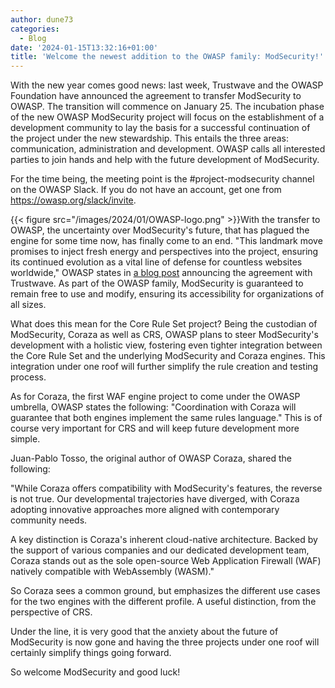 ```yaml
---
author: dune73
categories:
  - Blog
date: '2024-01-15T13:32:16+01:00'
title: 'Welcome the newest addition to the OWASP family: ModSecurity!'
---
```



With the new year comes good news: last week, Trustwave and the OWASP Foundation have announced the agreement to transfer ModSecurity to OWASP. The transition will commence on January 25. The incubation phase of the new OWASP ModSecurity project will focus on the establishment of a development community to lay the basis for a successful continuation of the project under the new stewardship. This entails the three areas: communication, administration and development. OWASP calls all interested parties to join hands and help with the future development of ModSecurity.

For the time being, the meeting point is the #project-modsecurity channel on the OWASP Slack. If you do not have an account, get one from <https://owasp.org/slack/invite>.

{{< figure src="/images/2024/01/OWASP-logo.png" >}}With the transfer to OWASP, the uncertainty over ModSecurity's future, that has plagued the engine for some time now, has finally come to an end. "This landmark move promises to inject fresh energy and perspectives into the project, ensuring its continued evolution as a vital line of defense for countless websites worldwide," OWASP states in [a blog post](https://owasp.org/blog/2024/01/09/ModSecurity.html) announcing the agreement with Trustwave. As part of the OWASP family, ModSecurity is guaranteed to remain free to use and modify, ensuring its accessibility for organizations of all sizes.

What does this mean for the Core Rule Set project? Being the custodian of ModSecurity, Coraza as well as CRS, OWASP plans to steer ModSecurity's development with a holistic view, fostering even tighter integration between the Core Rule Set and the underlying ModSecurity and Coraza engines. This integration under one roof will further simplify the rule creation and testing process.

As for Coraza, the first WAF engine project to come under the OWASP umbrella, OWASP states the following: "Coordination with Coraza will guarantee that both engines implement the same rules language." This is of course very important for CRS and will keep future development more simple.

Juan-Pablo Tosso, the original author of OWASP Coraza, shared the following:

"While Coraza offers compatibility with ModSecurity's features, the reverse is not true. Our developmental trajectories have diverged, with Coraza adopting innovative approaches more aligned with contemporary community needs.

A key distinction is Coraza's inherent cloud-native architecture. Backed by the support of various companies and our dedicated development team, Coraza stands out as the sole open-source Web Application Firewall (WAF) natively compatible with WebAssembly (WASM)."

So Coraza sees a common ground, but emphasizes the different use cases for the two engines with the different profile. A useful distinction, from the perspective of CRS.

Under the line, it is very good that the anxiety about the future of ModSecurity is now gone and having the three projects under one roof will certainly simplify things going forward.

So welcome ModSecurity and good luck!

